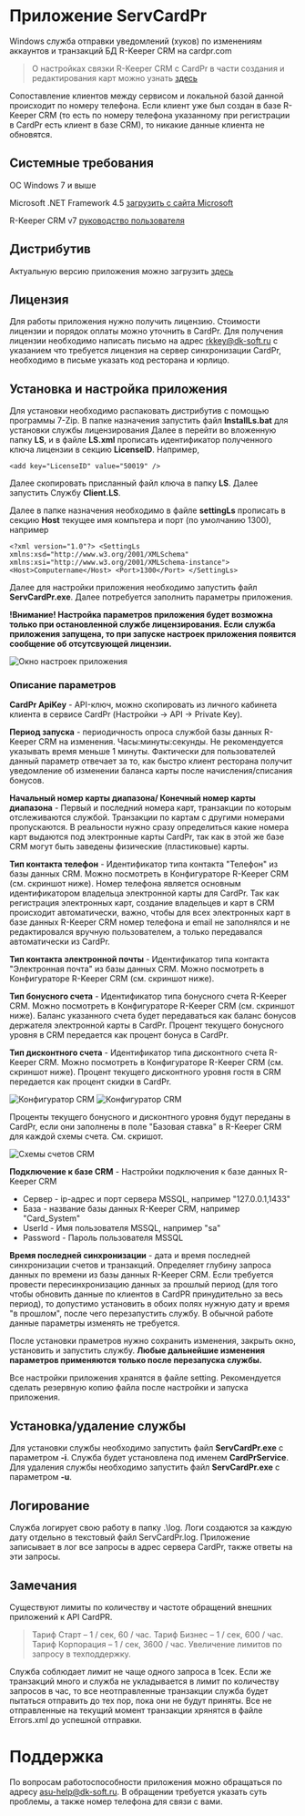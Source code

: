 # Приложение ServCardPr
Windows служба отправки уведомлений (хуков) по изменениям аккаунтов и транзакций БД R-Keeper CRM на cardpr.com

> О настройках связки R-Keeper CRM с CardPr в части создания и редактирования карт можно узнать [здесь](http://help.cardpr.com/ru/articles/2689332-%D0%B8%D0%BD%D1%82%D0%B5%D0%B3%D1%80%D0%B0%D1%86%D0%B8%D1%8F-%D1%81-r-keeper)

Сопоставление клиентов между сервисом и локальной базой данной происходит по номеру телефона. Если клиент уже был создан в базе R-Keeper CRM (то есть по номеру телефона указанному при регистрации в CardPr есть клиент в базе CRM), то никакие данные клиента не обновятся. 

## Системные требования
ОС Windows 7 и выше

Microsoft .NET Framework 4.5 [загрузить с сайта Microsoft](https://www.microsoft.com/ru-ru/download/details.aspx?id=30653)

R-Keeper CRM v7 [руководство пользователя](https://docs.ucs.ru/uploads/r-keeper_crm_V7_user_manual.pdf)

## Дистрибутив
Актуальную версию приложения можно загрузить [здесь](bin)

## Лицензия
Для работы приложения нужно получить лицензию. Cтоимости лицензии и порядок оплаты можно уточнить в CardPr.
Для получения лицензии необходимо написать письмо на адрес rkkey@dk-soft.ru c указанием что требуется лицензия на сервер синхронизации CardPr, необходимо в письме указать код ресторана и юрлицо.

## Установка и настройка приложения
Для установки необходимо распаковать дистрибутив с помощью программы 7-Zip.
В папке назначения запустить файл **InstallLs.bat** для установки службы лицензирования
Далее в перейти во вложенную папку **LS**, и в файле **LS.xml** прописать идентификатор полученного ключа лицензии в секцию **LicenseID**. Например, 

`<add key="LicenseID" value="50019" />`

Далее скопировать присланный файл ключа в папку **LS**.
Далее запустить Службу **Client.LS**.

Далее в папке назначения необходимо в файле **settingLs** прописать в секцию **Host** текущее имя компьтера и порт (по умолчанию 1300), например 

`<?xml version="1.0"?>
<SettingLs xmlns:xsd="http://www.w3.org/2001/XMLSchema" xmlns:xsi="http://www.w3.org/2001/XMLSchema-instance">
<Host>Computername</Host>
<Port>1300</Port>
</SettingLs>`

Далее для настройки приложения необходимо запустить файл **ServCardPr.exe**.
Далее потребуется заполнить параметры приложения.

**!Внимание! Настройка параметров приложения будет возможна только при остановленной службе лицензирования. Если служба приложения запущена, то при запуске настроек приложения появится сообщение об отсутсвующей лицензии.**  
 
![Окно настроек приложения](images/settings_empty.jpg?raw=true "Окно настроек приложения")

### Описание параметров

**CardPr ApiKey** - API-ключ, можно скопировать из личного кабинета клиента в сервисе CardPr (Настройки -> API -> Private Key).

**Период запуска** - периодичность опроса службой базы данных R-Keeper CRM на изменения. Часы:минуты:секунды. Не рекомендуется указывать время меньше 1 минуты. Фактически для пользователей данный параметр отвечает за то, как быстро клиент ресторана получит уведомление об изменении баланса карты после начисления/списания бонусов.

**Начальный номер карты диапазона/ Конечный номер карты диапазона** - Первый и последний номера карт, транзакции по которым отслеживаются службой. Транзакции по картам с другими номерами пропускаются. В реальности нужно сразу определиться какие номера карт выдаются под электронные карты CardPr, так как в этой же базе CRM могут быть заведены физические (пластиковые) карты.

**Тип контакта телефон** - Идентификатор типа контакта "Телефон" из базы данных CRM. Можно посмотреть в Конфигураторе R-Keeper CRM (см. скриншот ниже). Номер телефона является основным идентификатором владельца электронной карты для CardPr. Так как регистрация электронных карт, создание владельцев и карт в CRM происходит автоматически, важно, чтобы для всех электронных карт в базе данных R-Keeper CRM номер телефона и email не заполнялся и не редактировался вручную пользователем, а только передавался автоматически из CardPr.

**Тип контакта электронной почты** - Идентификатор типа контакта "Электронная почта" из базы данных CRM. Можно посмотреть в Конфигураторе R-Keeper CRM (см. скриншот ниже).

**Тип бонусного счета** - Идентификатор типа бонусного счета R-Keeper CRM. Можно посмотреть в Конфигураторе R-Keeper CRM (см. скриншот ниже). Баланс указанного счета будет передаваться как баланс бонусов держателя электронной карты в CardPr. Процент текущего бонусного уровня в CRM передается как процент бонуса в CardPr.

**Тип дисконтного счета** - Идентификатор типа дисконтного счета R-Keeper CRM. Можно посмотреть в Конфигураторе R-Keeper CRM (см. скриншот ниже). Процент текущего дисконтного уровня гостя в CRM передается как процент скидки в CardPr.

![Конфигуратор CRM](images/crm_configurator_2.jpg?raw=true "Конфигуратор CRM")
![Конфигуратор CRM](images/crm_configurator_1.jpg?raw=true "Конфигуратор CRM")

Проценты текущего бонусного и дисконтного уровня будут переданы в CardPr, если они заполнены в поле "Базовая ставка" в R-Keeper CRM для каждой схемы счета. См. скришот.

![Схемы счетов CRM](images/schemas_crm.jpg?raw=true "Схемы счетов CRM")

**Подключение к базе CRM** - Настройки подключения к базе данных R-Keeper CRM
- Сервер - ip-адрес и порт сервера MSSQL, например "127.0.0.1,1433"
- База - название базы данных R-Keeper CRM, например "Card_System"
- UserId - Имя пользователя MSSQL, например "sa"
- Password - Пароль пользователя MSSQL

**Время последней синхронизации** - дата и время последней синхронизации счетов и транзакций. Определяет глубину запроса данных по времени из базы данных R-Keeper CRM. Если требуется провести пересинхронизацию данных за прошлый период (для того чтобы обновить данные по клиентов в CardPR принудительно за весь период), то допустимо установить в обоих полях нужную дату и время "в прошлом", после чего перезапустить службу. В обычной работе данные параметры изменять не требуется.

После установки праметров нужно сохранить изменения, закрыть окно, установить и запустить службу. **Любые дальнейшие изменения параметров применяются только после перезапуска службы.**

Все настройки приложения хранятся в файле setting. Рекомендуется сделать резервную копию файла после настройки и запуска приложения.

## Установка/удаление службы
Для установки службы необходимо запустить файл **ServCardPr.exe** с параметром **-i**. Служба будет установлена под именем **CardPrService**.
Для удаления службы необходимо запустить файл **ServCardPr.exe** с параметром **-u**.

## Логирование
Служба логирует свою работу в папку .\log. Логи создаются за каждую дату отдельно в текстовый файл ServCardPr.log. Приложение записывает в лог все запросы в адрес сервера CardPr, также ответы на эти запросы.

## Замечания

Существуют лимиты по количеству и частоте обращений внешних приложений к API CardPR.

> Тариф Старт – 1 / сек, 60 / час.
> Тариф Бизнес – 1 / сек, 600 / час.
> Тариф Корпорация – 1 / сек, 3600 / час.
> Увеличение лимитов по запросу в техподдержку.

Служба соблюдает лимит не чаще одного запроса в 1сек. Если же транзакций много и служба не укладывается в лимит по количеству запросов в час, то все неотправленные транзакции служба будет  пытаться отправить до тех пор, пока они не будут приняты.
Все не отправленные на текущий момент транзакции хрянятся в файле Errors.xml до успешной отправки.  

# Поддержка

По вопросам работоспособности приложения можно обращаться по адресу asu-help@dk-soft.ru. В обращении требуется указать суть проблемы, а также номер телефона для связи с вами.
